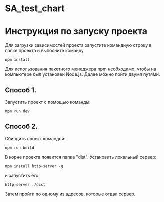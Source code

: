 # SA_test_chart
# Инструкция по запуску проекта

Для загрузки зависимостей проекта запустите командную строку в папке проекта и выполните команду
```
npm install
```
Для использования пакетного менеджера npm необходимо, чтобы на компьютере был установен Node.js.
Далее можно пойти двумя путями.

## Способ 1.
Запустить проект с помощью команды:
```
npm run dev
```

## Способ 2.
Сбилдить проект командой:
```
npm run build
```
В корне проекта появится папка "dist".
Установить локальный сервер:
```
npm install http-server -g
```
и запустить его:
```
http-server ./dist
```
Затем пройти по одному из адресов, которые отдал сервер.

